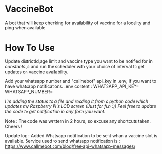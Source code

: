 # VaccineBot
A bot that will keep checking for availability of vaccine for a locality and ping when available

# How To Use 

Update districtId,age limit and vaccine type you want to be notified for in _constants.js_ and run the scheduler with your choice of interval to get updates on vaccine availability.

Add your whatsapp number and "callmebot" api_key in .env, if you want to have whatsapp notifications.
.env content : 
WHATSAPP_API_KEY=
WHATSAPP_NUMBER=

*I'm adding the status to a file and reading it from a python code which updates my Raspberry Pi's LCD screen (Just for fun :))
Feel free to update the code to get notification in any form you want.*

Note : The code was writtern in 2 hours, so excuse any shortcuts taken.
Cheers !

Update log : 
Added Whatsapp notification to be sent whan a vaccine slot is available.
Service used to send whatsapp notification is : https://www.callmebot.com/blog/free-api-whatsapp-messages/
